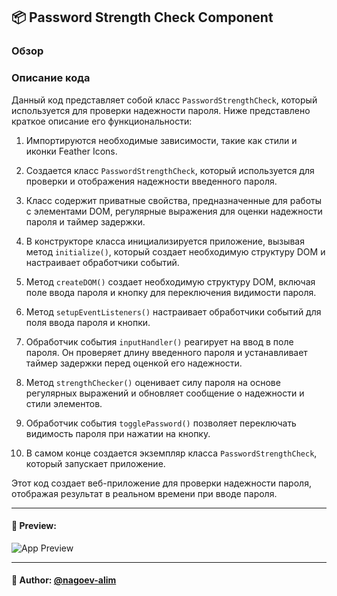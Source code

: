 ## 📦 Password Strength Check Component

### Обзор
### Описание кода

Данный код представляет собой класс `PasswordStrengthCheck`, который используется для проверки надежности пароля. Ниже представлено краткое описание его функциональности:

1. Импортируются необходимые зависимости, такие как стили и иконки Feather Icons.

2. Создается класс `PasswordStrengthCheck`, который используется для проверки и отображения надежности введенного пароля.

3. Класс содержит приватные свойства, предназначенные для работы с элементами DOM, регулярные выражения для оценки надежности пароля и таймер задержки.

4. В конструкторе класса инициализируется приложение, вызывая метод `initialize()`, который создает необходимую структуру DOM и настраивает обработчики событий.

5. Метод `createDOM()` создает необходимую структуру DOM, включая поле ввода пароля и кнопку для переключения видимости пароля.

6. Метод `setupEventListeners()` настраивает обработчики событий для поля ввода пароля и кнопки.

7. Обработчик события `inputHandler()` реагирует на ввод в поле пароля. Он проверяет длину введенного пароля и устанавливает таймер задержки перед оценкой его надежности.

8. Метод `strengthChecker()` оценивает силу пароля на основе регулярных выражений и обновляет сообщение о надежности и стили элементов.

9. Обработчик события `togglePassword()` позволяет переключать видимость пароля при нажатии на кнопку.

10. В самом конце создается экземпляр класса `PasswordStrengthCheck`, который запускает приложение.

Этот код создает веб-приложение для проверки надежности пароля, отображая результат в реальном времени при вводе пароля.


---

#### 🌄 Preview:

![App Preview](https://lh3.googleusercontent.com/drive-viewer/AITFw-zkNCI5gpn4vXQzqJ2KeJOtLITRaqiyV-VK32Xoe5udkNIdZ-U2TNfNkNUc690vzIhhPB4LVqZM_qO1OerSrbixv5qqQQ=s1600)


-----

#### 🙌 Author: [@nagoev-alim](https://github.com/nagoev-alim)

